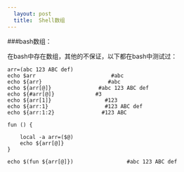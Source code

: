 ```yaml
---     
  layout: post
  title:  Shell数组
---
```


###bash数组：

在bash中存在数组，其他的不保证，以下都在bash中测试过： 

    arr=(abc 123 ABC def)
    echo $arr                        #abc
    echo ${arr}                     #abc
    echo ${arr[@]}               #abc 123 ABC def
    echo ${#arr[@]}             #3
    echo ${arr[1]}                 #123
    echo ${arr:1}                  #123 ABC def
    echo ${arr:1:2}               #123 ABC

    fun () {

        local -a arr=($@)
        echo ${arr[@]}
    }

    echo $(fun ${arr[@]})                 #abc 123 ABC def

